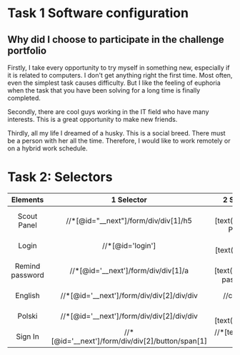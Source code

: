 # Task 1 Software configuration
## Why did I choose to participate in the challenge portfolio

Firstly, I take every opportunity to try myself in something new, especially if it is related to computers. I don't get anything right the first time. Most often, even the simplest task causes difficulty. But I like the feeling of euphoria when the task that you have been solving for a long time is finally completed.

Secondly, there are cool guys working in the IT field who have many interests. This is a great opportunity to make new friends.

Thirdly, all my life I dreamed of a husky. This is a social breed. There must be a person with her all the time. Therefore, I would like to work remotely or on a hybrid work schedule.

# Task 2: Selectors

| Elements |1 Selector | 2 Selector | 3 Selector |
| :---: | :---: | :---: | :---: |
| Scout Panel | //*[@id="__next"]/form/div/div[1]/h5 | //*[text()="Scouts Panel"] | //child::div/h5 |
| Login | //*[@id='login'] | //*[text()='Login'] | //child::div |
| Remind password | //*[@id='__next']/form/div/div[1]/a | //*[text()='Remind password'] | //child::div/a |
| English | //*[@id='__next']/form/div/div[2]/div/div | //child::div |//*[text()='English']|
| Polski | //*[@id='__next']/form/div/div[2]/div/div | //*[text()='Polski'] | //child::div |
| Sign In | //*[@id='__next']/form/div/div[2]/button/span[1] | //*[text()='Sign in'] | //child::div |

